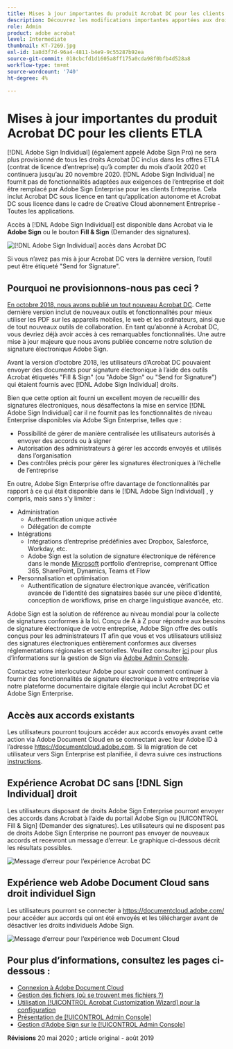 ```yaml
---
title: Mises à jour importantes du produit Acrobat DC pour les clients ETLA
description: Découvrez les modifications importantes apportées aux droits Acrobat DC dans les offres ETLA (contrat de licence d’entreprise) entre août 2020 et le 20 novembre 2020
role: Admin
product: adobe acrobat
level: Intermediate
thumbnail: KT-7269.jpg
exl-id: 1a8d3f7d-96a4-4811-b4e9-9c55287b92ea
source-git-commit: 018cbcfd1d1605a8ff175a0cda98f0bfb4d528a8
workflow-type: tm+mt
source-wordcount: '740'
ht-degree: 4%

---
```


# Mises à jour importantes du produit Acrobat DC pour les clients ETLA

[!DNL Adobe Sign Individual] (également appelé Adobe Sign Pro) ne sera plus provisionné de tous les droits Acrobat DC inclus dans les offres ETLA (contrat de licence d’entreprise) qu’à compter du mois d’août 2020 et continuera jusqu’au 20 novembre 2020. [!DNL Adobe Sign Individual] ne fournit pas de fonctionnalités adaptées aux exigences de l’entreprise et doit être remplacé par Adobe Sign Enterprise pour les clients Entreprise. Cela inclut Acrobat DC sous licence en tant qu’application autonome et Acrobat DC sous licence dans le cadre de Creative Cloud abonnement Entreprise - Toutes les applications.

Accès à [!DNL Adobe Sign Individual] est disponible dans Acrobat via le **Adobe Sign** ou le bouton **Fill &amp; Sign** (Demander des signatures).

![[!DNL Adobe Sign Individual] accès dans Acrobat DC](../assets/Deploy_SignEntitle1.png)

Si vous n’avez pas mis à jour Acrobat DC vers la dernière version, l’outil peut être étiqueté &quot;Send for Signature&quot;.

## Pourquoi ne provisionnons-nous pas ceci ?

[En octobre 2018, nous avons publié un tout nouveau Acrobat DC](https://news.adobe.com/news/news-details/2018/Adobe-Redefines-What-Is-Possible-With-PDF-With-All-New-Acrobat-DC). Cette dernière version inclut de nouveaux outils et fonctionnalités pour mieux utiliser les PDF sur les appareils mobiles, le web et les ordinateurs, ainsi que de tout nouveaux outils de collaboration. En tant qu’abonné à Acrobat DC, vous devriez déjà avoir accès à ces remarquables fonctionnalités. Une autre mise à jour majeure que nous avons publiée concerne notre solution de signature électronique Adobe Sign.

Avant la version d’octobre 2018, les utilisateurs d’Acrobat DC pouvaient envoyer des documents pour signature électronique à l’aide des outils Acrobat étiquetés &quot;Fill &amp; Sign&quot; (ou &quot;Adobe Sign&quot; ou &quot;Send for Signature&quot;) qui étaient fournis avec [!DNL Adobe Sign Individual] droits.

Bien que cette option ait fourni un excellent moyen de recueillir des signatures électroniques, nous désaffectons la mise en service [!DNL Adobe Sign Individual] car il ne fournit pas les fonctionnalités de niveau Enterprise disponibles via Adobe Sign Enterprise, telles que :

* Possibilité de gérer de manière centralisée les utilisateurs autorisés à envoyer des accords ou à signer
* Autorisation des administrateurs à gérer les accords envoyés et utilisés dans l’organisation
* Des contrôles précis pour gérer les signatures électroniques à l’échelle de l’entreprise

En outre, Adobe Sign Enterprise offre davantage de fonctionnalités par rapport à ce qui était disponible dans le [!DNL Adobe Sign Individual] , y compris, mais sans s&#39;y limiter :

* Administration
   * Authentification unique activée
   * Délégation de compte
* Intégrations
   * Intégrations d’entreprise prédéfinies avec Dropbox, Salesforce, Workday, etc.
   * Adobe Sign est la solution de signature électronique de référence dans le monde [Microsoft](https://acrobat.adobe.com/us/en/business/integrations/microsoft.html) portfolio d’entreprise, comprenant Office 365, SharePoint, Dynamics, Teams et Flow
* Personnalisation et optimisation
   * Authentification de signature électronique avancée, vérification avancée de l’identité des signataires basée sur une pièce d’identité, conception de workflows, prise en charge linguistique avancée, etc.

Adobe Sign est la solution de référence au niveau mondial pour la collecte de signatures conformes à la loi. Conçu de A à Z pour répondre aux besoins de signature électronique de votre entreprise, Adobe Sign offre des outils conçus pour les administrateurs IT afin que vous et vos utilisateurs utilisiez des signatures électroniques entièrement conformes aux diverses réglementations régionales et sectorielles. Veuillez consulter [ici](https://helpx.adobe.com/fr/enterprise/using/adobe-sign-for-enterprise.html) pour plus d’informations sur la gestion de Sign via [Adobe Admin Console](https://helpx.adobe.com/fr/enterprise/using/admin-console.html).

Contactez votre interlocuteur Adobe pour savoir comment continuer à fournir des fonctionnalités de signature électronique à votre entreprise via notre plateforme documentaire digitale élargie qui inclut Acrobat DC et Adobe Sign Enterprise.

## Accès aux accords existants

Les utilisateurs pourront toujours accéder aux accords envoyés avant cette action via Adobe Document Cloud en se connectant avec leur Adobe ID à l’adresse https://documentcloud.adobe.com. Si la migration de cet utilisateur vers Sign Enterprise est planifiée, il devra suivre ces instructions [instructions](/content/help/fr/fr/sign/kb/how-to-download-signed-documents---adobe-sign.html).

## Expérience Acrobat DC sans [!DNL Sign Individual] droit

Les utilisateurs disposant de droits Adobe Sign Enterprise pourront envoyer des accords dans Acrobat à l’aide du portail Adobe Sign ou [!UICONTROL Fill &amp; Sign] (Demander des signatures).
Les utilisateurs qui ne disposent pas de droits Adobe Sign Enterprise ne pourront pas envoyer de nouveaux accords et recevront un message d’erreur. Le graphique ci-dessous décrit les résultats possibles.

![Message d’erreur pour l’expérience Acrobat DC](../assets/Deploy_SignEntitle2.png)

## Expérience web Adobe Document Cloud sans droit individuel Sign

Les utilisateurs pourront se connecter à https://documentcloud.adobe.com/ pour accéder aux accords qui ont été envoyés et les télécharger avant de désactiver les droits individuels Adobe Sign.

![Message d’erreur pour l’expérience web Document Cloud](../assets/Deploy_SignEntitle3.png)

## Pour plus d’informations, consultez les pages ci-dessous :

* [Connexion à Adobe Document Cloud](https://helpx.adobe.com/document-cloud/help/sign-in.html)
* [Gestion des fichiers (où se trouvent mes fichiers ?)](https://helpx.adobe.com/document-cloud/help/manage-files.html)
* [Utilisation [!UICONTROL Acrobat Customization Wizard] pour la configuration](https://www.adobe.com/devnet-docs/acrobatetk/tools/Wizard/WizardDC/index.html)
* [Présentation de [!UICONTROL Admin Console]](https://helpx.adobe.com/enterprise/using/admin-console.html)
* [Gestion d’Adobe Sign sur le [!UICONTROL Admin Console]](https://helpx.adobe.com/enterprise/using/adobe-sign-for-enterprise.html)

**Révisions** 20 mai 2020 ; article original - août 2019
